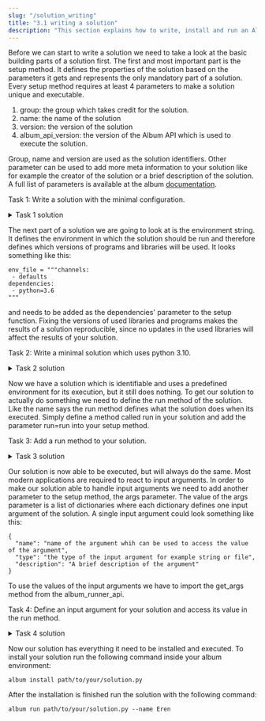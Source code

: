 ```yaml
---
slug: "/solution_writing"
title: "3.1 writing a solution"
description: "This section explains how to write, install and run an Album solution."
---
```


Before we can start to write a solution we need to take a look at the basic building parts of a solution first. The first and
most important part is the setup method. It defines the properties of the solution based on the parameters it gets and
represents the only mandatory part of a solution. Every setup method requires at least 4 parameters to make a solution
unique and executable.

1. group: the group which takes credit for the solution.
2. name: the name of the solution
3. version: the version of the solution
4. album_api_version: the version of the Album API which is used to execute the solution.

Group, name and version are used as the solution identifiers. Other parameter can be used to add more meta information
to your solution like for example the creator of the solution or a brief description of the solution. A full list of
parameters is available at the album [documentation](https://docs.album.solutions/en/latest/solution-development.html).

Task 1: Write a solution with the minimal configuration.
<details>
  <summary>Task 1 solution</summary>

    from album.runner.api import setup
    setup(
       group="my-research-group",
       name="projectxy",
       version="0.1.0",
       album_api_version="0.4.2"
    )

</details>

The next part of a solution we are going to look at is the environment string. It defines the environment in which the
solution should be run and therefore defines which versions of programs and libraries will be used. It looks something like this:
```
env_file = """channels:
 - defaults
dependencies:
 - python=3.6
"""
```
and needs to be added as the dependencies' parameter to the setup function. Fixing the versions of used libraries and programs
makes the results of a solution reproducible, since no updates in the used libraries will affect the results of your solution.

Task 2: Write a minimal solution which uses python 3.10.
<details>
  <summary>Task 2 solution</summary>

     env_file = """channels:
      - defaults
     dependencies:
      - python=3.10
     """

    from album.runner.api import setup
    setup(
       group="my-research-group",
       name="projectxy",
       version="0.1.0",
       album_api_version="0.4.2",
       dependencies={"environment_file": env_file}
    )

</details>

Now we have a solution which is identifiable and uses a predefined environment for its execution, but it still does nothing.
To get our solution to actually do something we need to define the run method of the solution. Like the name says the run method
defines what the solution does when its executed. Simply define a method called run in your solution and add the parameter
run=run into your setup method.

Task 3: Add a run method to your solution.

<details>
  <summary>Task 3 solution</summary>

    env_file = """channels:
     - defaults
    dependencies:
     - python=3.10
    """
  
    def run():
        print("Hello World!")

    from album.runner.api import setup
    setup(
       group="my-research-group",
       name="projectxy",
       version="0.1.0",
       album_api_version="0.4.2",
       dependencies={"environment_file": env_file},
       run=run
    )

</details>

Our solution is now able to be executed, but will always do the same. Most modern applications are required to react to input 
arguments. In order to make our solution able to handle input arguments we need to add another parameter to the setup method,
the args parameter. The value of the args parameter is a list of dictionaries where each dictionary defines one input argument 
of the solution. A single input argument could look something like this:

```
{  
  "name": "name of the argument whih can be used to access the value of the argument",
  "type": "the type of the input argument for example string or file",
  "description": "A brief description of the argument"
}
```

To use the values of the input arguments we have to import the get_args method from the album_runner_api.

Task 4: Define an input argument for your solution and access its value in the run method.

<details>
  <summary>Task 4 solution</summary>

    env_file = """channels:
     - defaults
    dependencies:
     - python=3.10
    """
  
    def run():
        from album.runner.api import get_args
        print("Hello", get_args().name, ", nice too meet you!")

    from album.runner.api import setup
    setup(
       group="my-research-group",
       name="projectxy",
       version="0.1.0",
       album_api_version="0.4.2",
       dependencies={"environment_file": env_file},
       args=[{
       "name": "name",
       "type": "string",
       "description": "How to you want to be addressed?"
       }],
       run=run
    )

</details>

Now our solution has everything it need to be installed and executed. To install your solution run the following command 
inside your album environment:

```
album install path/to/your/solution.py
```

After the installation is finished run the solution with the following command:

```
album run path/to/your/solution.py --name Eren
```
